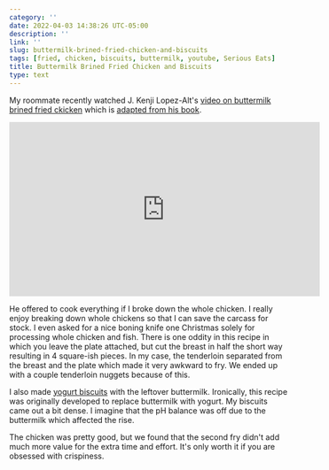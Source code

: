 ```yaml
---
category: ''
date: 2022-04-03 14:38:26 UTC-05:00
description: ''
link: ''
slug: buttermilk-brined-fried-chicken-and-biscuits
tags: [fried, chicken, biscuits, buttermilk, youtube, Serious Eats]
title: Buttermilk Brined Fried Chicken and Biscuits
type: text
---
```

My roommate recently watched J. Kenji Lopez-Alt's [video on buttermilk brined fried ckicken](https://www.youtube.com/watch?v=n5nKYqvu29w) which is [adapted from his book](https://www.seriouseats.com/the-food-lab-southern-fried-chicken-recipe).

<iframe width="560" height="315" src="https://www.youtube-nocookie.com/embed/n5nKYqvu29w" title="YouTube video player" frameborder="0" allow="accelerometer; autoplay; clipboard-write; encrypted-media; gyroscope; picture-in-picture" allowfullscreen></iframe>

He offered to cook everything if I broke down the whole chicken. 
I really enjoy breaking down whole chickens so that I can save the carcass for stock.
I even asked for a nice boning knife one Christmas solely for processing whole chicken and fish.
There is one oddity in this recipe in which you leave the plate attached, but cut the breast in half the short way resulting in 4 square-ish pieces. 
In my case, the tenderloin separated from the breast and the plate which made it very awkward to fry. 
We ended up with a couple tenderloin nuggets because of this.

I also made [yogurt biscuits](https://www.seriouseats.com/light-and-fluffy-biscuit-recipe) with the leftover buttermilk.
Ironically, this recipe was originally developed to replace buttermilk with yogurt.
My biscuits came out a bit dense. I imagine that the pH balance was off due to the buttermilk which affected the rise.

The chicken was pretty good, but we found that the second fry didn't add much more value for the extra time and effort.
It's only worth it if you are obsessed with crispiness.
